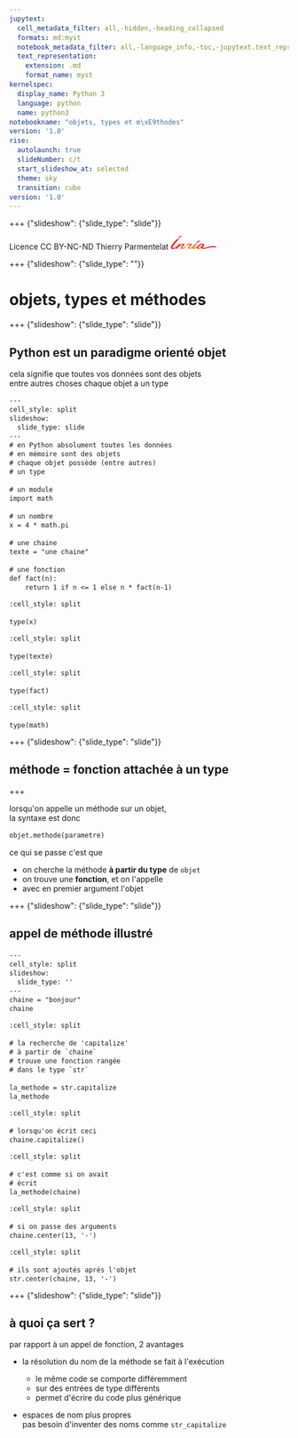 ```yaml
---
jupytext:
  cell_metadata_filter: all,-hidden,-heading_collapsed
  formats: md:myst
  notebook_metadata_filter: all,-language_info,-toc,-jupytext.text_representation.jupytext_version,-jupytext.text_representation.format_version
  text_representation:
    extension: .md
    format_name: myst
kernelspec:
  display_name: Python 3
  language: python
  name: python3
notebookname: "objets, types et m\xE9thodes"
version: '1.0'
rise:
  autolaunch: true
  slideNumber: c/t
  start_slideshow_at: selected
  theme: sky
  transition: cube
version: '1.0'
---
```


+++ {"slideshow": {"slide_type": "slide"}}

<div class="licence">
<span>Licence CC BY-NC-ND</span>
<span>Thierry Parmentelat</span>
<span><img src="media/inria-25-alpha.png" /></span>
</div>

+++ {"slideshow": {"slide_type": ""}}

# objets, types et méthodes

+++ {"slideshow": {"slide_type": "slide"}}

## Python est un paradigme orienté objet  

cela signifie que toutes vos données sont des objets  
entre autres choses chaque objet a un type

```{code-cell} ipython3
---
cell_style: split
slideshow:
  slide_type: slide
---
# en Python absolument toutes les données
# en mémoire sont des objets
# chaque objet possède (entre autres)
# un type

# un module
import math

# un nombre
x = 4 * math.pi

# une chaine
texte = "une chaine"

# une fonction
def fact(n):
    return 1 if n <= 1 else n * fact(n-1)
```

```{code-cell} ipython3
:cell_style: split

type(x)
```

```{code-cell} ipython3
:cell_style: split

type(texte)
```

```{code-cell} ipython3
:cell_style: split

type(fact)
```

```{code-cell} ipython3
:cell_style: split

type(math)
```

+++ {"slideshow": {"slide_type": "slide"}}

## méthode = fonction attachée à un type

+++

lorsqu'on appelle un méthode sur un objet,  
la syntaxe est donc  

```python
objet.methode(parametre)
```

ce qui se passe c'est que

* on cherche la méthode **à partir du type** de `objet`  
* on trouve une **fonction**, et on l'appelle
* avec en premier argument l'objet

+++ {"slideshow": {"slide_type": "slide"}}

## appel de méthode illustré

```{code-cell} ipython3
---
cell_style: split
slideshow:
  slide_type: ''
---
chaine = "bonjour"
chaine
```

```{code-cell} ipython3
:cell_style: split

# la recherche de 'capitalize'
# à partir de `chaine`
# trouve une fonction rangée
# dans le type `str`

la_methode = str.capitalize
la_methode
```

```{code-cell} ipython3
:cell_style: split

# lorsqu'on écrit ceci
chaine.capitalize()
```

```{code-cell} ipython3
:cell_style: split

# c'est comme si on avait
# écrit
la_methode(chaine)
```

```{code-cell} ipython3
:cell_style: split

# si on passe des arguments
chaine.center(13, '-')
```

```{code-cell} ipython3
:cell_style: split

# ils sont ajoutés après l'objet
str.center(chaine, 13, '-')
```

+++ {"slideshow": {"slide_type": "slide"}}

## à quoi ça sert ?

par rapport à un appel de fonction, 2 avantages

* la résolution du nom de la méthode se fait à l'exécution
  * le même code se comporte différemment
  * sur des entrées de type différents
  * permet d'écrire du code plus générique

* espaces de nom plus propres  
  pas besoin d'inventer des noms comme `str_capitalize`
